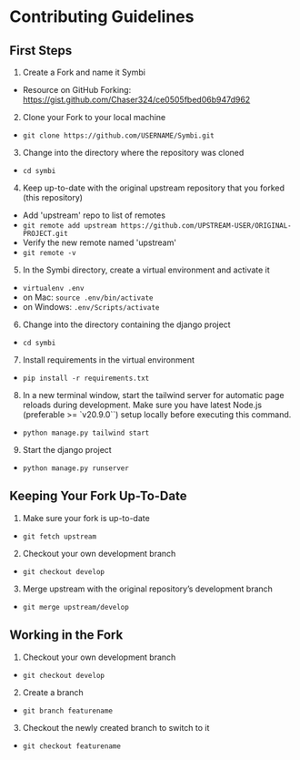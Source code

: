 # Contributing Guidelines

## First Steps

1. Create a Fork and name it Symbi

- Resource on GitHub Forking: https://gist.github.com/Chaser324/ce0505fbed06b947d962

2. Clone your Fork to your local machine

- `git clone https://github.com/USERNAME/Symbi.git`

3. Change into the directory where the repository was cloned

- `cd symbi`

4. Keep up-to-date with the original upstream repository that you forked (this repository)

- Add 'upstream' repo to list of remotes
- `git remote add upstream https://github.com/UPSTREAM-USER/ORIGINAL-PROJECT.git`
- Verify the new remote named 'upstream'
- `git remote -v`

5. In the Symbi directory, create a virtual environment and activate it

- `virtualenv .env`
- on Mac: `source .env/bin/activate`
- on Windows: `.env/Scripts/activate`

6. Change into the directory containing the django project

- `cd symbi`

7. Install requirements in the virtual environment

- `pip install -r requirements.txt`

8. In a new terminal window, start the tailwind server for automatic page reloads during development. Make sure you have latest Node.js (preferable >= `v20.9.0``) setup locally before executing this command.

- `python manage.py tailwind start`

9.  Start the django project

- `python manage.py runserver`

## Keeping Your Fork Up-To-Date

1. Make sure your fork is up-to-date

- `git fetch upstream`

2. Checkout your own development branch

- `git checkout develop`

3. Merge upstream with the original repository’s development branch

- `git merge upstream/develop`

## Working in the Fork

1. Checkout your own development branch

- `git checkout develop`

2. Create a branch

- `git branch featurename`

3. Checkout the newly created branch to switch to it

- `git checkout featurename`
